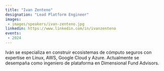 ```yaml
---
title: "Ivan Zenteno"
designation: "Lead Platform Engineer"
images:
 - images/speakers/ivan-zenteno.jpg
linkedin: https://www.linkedin.com/in/ivanzenteno
events:
 - 2024
---
```


Iván se especializa en construir ecosistemas de cómputo seguros con expertise en Linux, AWS, Google Cloud y Azure. Actualmente se desempaña como ingeniero de plataforma en Dimensional Fund Advisors.